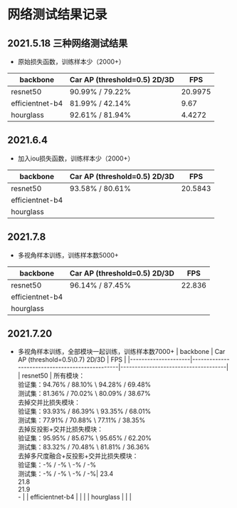 # 网络测试结果记录

## 2021.5.18 三种网络测试结果
- 原始损失函数，训练样本少（2000+）

| backbone            | Car AP (threshold=0.5)  2D/3D      | FPS                             |
|---------------------|------------------------------------|---------------------------------|
| resnet50            | 90.99% / 79.22%                    | 20.9975                         |
| efficientnet-b4     | 81.99% / 42.14%                    | 9.67                            |
| hourglass           | 92.61% / 81.94%                    | 4.4272                          |


## 2021.6.4
- 加入iou损失函数，训练样本少（2000+）

| backbone            | Car AP (threshold=0.5)  2D/3D      | FPS                             |
|---------------------|------------------------------------|---------------------------------|
| resnet50            | 93.58% / 80.61%                    | 20.5843                         |
| efficientnet-b4     |                     |                             |
| hourglass           |                     |                           |


## 2021.7.8
- 多视角样本训练，训练样本数5000+

| backbone            | Car AP (threshold=0.5)  2D/3D      | FPS                             |
|---------------------|------------------------------------|---------------------------------|
| resnet50            | 96.14% / 87.45%                    | 22.836                         |
| efficientnet-b4     |                     |                             |
| hourglass           |                     |                           |


## 2021.7.20
- 多视角样本训练，全部模块一起训练，训练样本数7000+
| backbone            |       Car AP (threshold=0.5\\0.7)  2D/3D        |     FPS                             |
|---------------------|------------------------------------------------|-------------------------------------|
| resnet50            | 所有模块：<br/>验证集：94.76% / 88.10%   \\   94.28% / 69.48%<br/>测试集：81.36% / 70.02%   \\   80.09% / 38.67%   <br/>去掉交并比损失模块：<br/>验证集：93.93% / 86.39%   \\   93.35% / 68.01%<br/>测试集：77.91% / 70.88%   \\   77.11% / 38.35%  <br/>去掉反投影+交并比损失模块：<br/>验证集：95.95% / 85.67%   \\   95.65% / 62.20%<br/>测试集：83.32% / 70.48%   \\   81.81% / 36.36%  <br/>去掉多尺度融合+反投影+交并比损失模块：<br/>验证集：-% / -%   \\   -% / -%<br/>测试集：-% / -%   \\   -% / -%| 23.4 <br/>21.8 <br/>21.9 <br/>-                       |
| efficientnet-b4     |                     |                           |
| hourglass           |                     |                           |